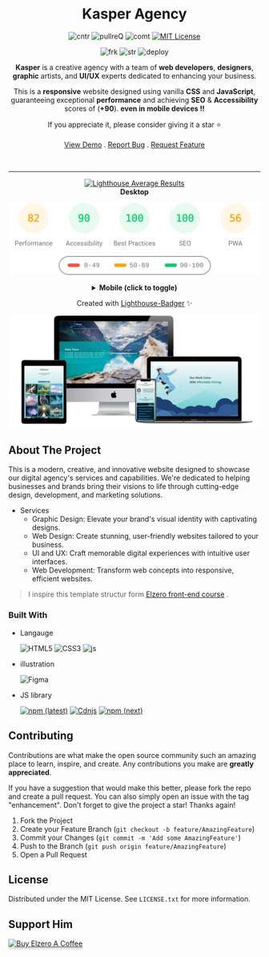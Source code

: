 

<div align="center">




<h1 align="center" >Kasper Agency</h1>

![cntr](https://img.shields.io/github/contributors/issam-seghir/Kasper-Agency?color=pink&style=for-the-badge)
![pullreQ](https://img.shields.io/github/issues-pr/issam-seghir/Kasper-Agency?color=orange&style=for-the-badge)
![comt](https://img.shields.io/github/last-commit/issam-seghir/Kasper-Agency?style=for-the-badge)
[![MIT License](https://img.shields.io/badge/License-MIT-green.svg?style=for-the-badge)](https://choosealicense.com/licenses/mit/)

![frk](https://img.shields.io/github/forks/issam-seghir/Kasper-Agency?style=flat-square)
![str](https://img.shields.io/github/stars/issam-seghir/Kasper-Agency?style=flat-square)
![deploy](https://img.shields.io/website?down_color=red&down_message=down&style=flat-square&up_color=succes&up_message=up&url=https%3A%2F%iFissam-seghir.github.io%2FKasper-Agency%2F)


  <p align="center">

**Kasper** is a creative agency with a team of **web developers**, **designers**, **graphic** artists, and **UI/UX** experts dedicated to enhancing your business.

This is a **responsive** website designed using vanilla **CSS** and **JavaScript**, guaranteeing exceptional **performance** and achieving **SEO** & **Accessibility** scores of (**+90**).
**even in mobile devices !!**

 If you appreciate it, please consider giving it a star ⭐
    <br />
    <br />
    <a href="https://issam-seghir.github.io/Kasper-Agency/">View Demo</a>
    .
    <a href="https://github.com/issam-seghir/Kasper-Agency/issues">Report Bug</a>
    .
    <a href="https://github.com/issam-seghir/Kasper-Agency/issues">Request Feature</a>
  </p>

<br>
<hr>
<a title="Check Lighthouse out" target="_blank" href="https://github.com/GoogleChrome/lighthouse"><img alt="Lighthouse Average Results" width="275" src="https://img.shields.io/badge/Lighthouse-Average_Results-2A2E30.svg?logo=lighthouse&cacheSeconds=3600" /></a><br>
<b>Desktop</b>

<img width="700" src="lighthouse_results/desktop/pagespeed.svg" /><br>

<details><summary><b>Mobile (click to toggle)</b></summary><br>
<img width="700" src="lighthouse_results/mobile/pagespeed.svg" /><p></p>

</details>

Created with [Lighthouse-Badger](https://github.com/myactionway/lighthouse-badger-action "Get it") ✨

</div>


<!-- ![link](https://i.imgur.com/8qQeqSJ.gif) -->
![link](src/assets/mockup/mockup.png)


## About The Project
 This is a modern, creative, and innovative website designed to showcase our digital agency's services and capabilities. We're dedicated to helping businesses and brands bring their visions to life through cutting-edge design, development, and marketing solutions.

- Services
  - Graphic Design: Elevate your brand's visual identity with captivating designs.
  - Web Design: Create stunning, user-friendly websites tailored to your business.
  - UI and UX: Craft memorable digital experiences with intuitive user interfaces.
  - Web Development: Transform web concepts into responsive, efficient websites.

> I inspire  this template structur form [Elzero front-end course](https://elzero.org/tracks/front-end/) .

### Built With

- Langauge


  ![HTML5](https://img.shields.io/badge/html-%23E34F26.svg?style=for-the-badge&logo=html5&logoColor=white)
  ![CSS3](https://img.shields.io/badge/css-%231572B6.svg?style=for-the-badge&logo=css3&logoColor=white)
  ![js](https://img.shields.io/badge/JavaScript-323330?style=for-the-badge&logo=javascript&logoColor=F7DF1E)

- illustration

  ![Figma](https://img.shields.io/badge/Figma-ff577b?style=for-the-badge&logo=figma&logoColor=white)

- JS library

  [![npm (latest)](https://img.shields.io/npm/v/typed.js/latest?color=%23ee7&label=typed.js&style=flat-square)](https://github.com/mattboldt/typed.js/)
  [![Cdnjs](https://img.shields.io/cdnjs/v/splidejs?color=%23ee7&label=splide.js&style=flat-square)](https://github.com/mattboldt/typed.js/)
  [![npm (next)](https://img.shields.io/npm/v/aos?color=%23ee7&label=aos&style=flat-square)](https://github.com/michalsnik/aos)


<!-- CONTRIBUTING -->
## Contributing

Contributions are what make the open source community such an amazing place to learn, inspire, and create. Any contributions you make are **greatly appreciated**.

If you have a suggestion that would make this better, please fork the repo and create a pull request. You can also simply open an issue with the tag "enhancement".
Don't forget to give the project a star! Thanks again!

1. Fork the Project
2. Create your Feature Branch (`git checkout -b feature/AmazingFeature`)
3. Commit your Changes (`git commit -m 'Add some AmazingFeature'`)
4. Push to the Branch (`git push origin feature/AmazingFeature`)
5. Open a Pull Request


<!-- LICENSE -->
## License

Distributed under the MIT License. See `LICENSE.txt` for more information.


## Support Him

<a href="https://www.buymeacoffee.com/OsamaElzero" target="_blank"><img src="https://www.buymeacoffee.com/assets/img/custom_images/orange_img.png" alt="Buy Elzero A Coffee" style="height: 41px !important;width: 174px !important;box-shadow: 0px 3px 2px 0px rgba(190, 190, 190, 0.5) !important;-webkit-box-shadow: 0px 3px 2px 0px rgba(190, 190, 190, 0.5) !important;" ></a>
</div>
